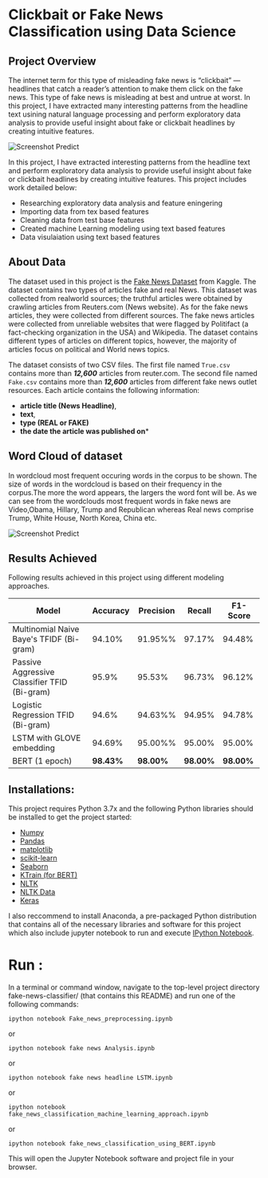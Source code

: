 # Clickbait or Fake News Classification using Data Science 

## Project Overview

The internet term for this type of misleading fake news is “clickbait” — headlines that catch a reader’s attention to make them click on the fake news. This type of fake news is misleading at best and untrue at worst. In this project, I have extracted many interesting patterns from the headline text usining natural language processing and perform exploratory data analysis to provide useful insight about fake or clickbait headlines by creating intuitive features.

![Screenshot Predict](https://media.giphy.com/media/TJqk5c5XkLumgp0QH3/giphy.gif)

In this project, I have extracted interesting patterns from the headline text and perform exploratory data analysis to provide useful insight about fake or clickbait headlines by creating intuitive features. This project includes work detailed below:

- Researching exploratory data analysis and feature eningering
- Importing data from tex based features
- Cleaning data from test base features 
- Created machine Learning modeling using text based features
- Data visulaiation using text based features

## About Data

The dataset used in this project is the [Fake News Dataset](https://www.kaggle.com/clmentbisaillon/fake-and-real-news-dataset) from Kaggle. The dataset contains two types of articles fake and real News. This dataset was collected from realworld sources; the truthful articles were obtained by crawling articles from Reuters.com (News website). As for the fake news articles, they were collected from different sources. The fake news articles were collected from unreliable websites that were flagged by Politifact (a fact-checking organization in the USA) and Wikipedia. The dataset contains different types of articles on different topics, however, the majority of articles focus on political and World news topics.

The dataset consists of two CSV files. The first file named ```True.csv``` contains more than ***12,600*** articles from reuter.com. The second file named ```Fake.csv``` contains more than ***12,600*** articles from different fake news outlet resources. Each article contains the following information: 

- **article title (News Headline)**, 
- **text**,
- **type (REAL or FAKE)**
- **the date the article was published on***

## Word Cloud of dataset

In wordcloud most frequent occuring words in the corpus to be shown. The size of words in the wordcloud is based on their frequency in the corpus.The more the word appears, the largers the word font will be. As we can see from the wordclouds most frequent words in fake news are Video,Obama, Hillary, Trump and Republican whereas Real news comprise Trump, White House, North Korea, China etc.

![Screenshot Predict](https://i.ibb.co/NpMZzcq/wc.png)


## Results Achieved
Following results achieved in this project using different modeling approaches.


| Model  | Accuracy | Precision | Recall | F1- Score |
| ------------- | ------------- | ------------- | ------------- | ------------- |
| Multinomial Naive Baye's TFIDF (Bi-gram) | 94.10% | 91.95%% | 97.17% | 94.48% |
| Passive Aggressive Classifier TFID (Bi-gram) | 95.9%  | 95.53% | 96.73% | 96.12% |
| Logistic Regression TFID (Bi-gram) | 94.6%  | 94.63%% | 94.95% | 94.78% | 
| LSTM with GLOVE embedding | 94.69%  | 95.00%% | 95.00% | 95.00% |
| BERT (1 epoch) | **98.43%**  | **98.00%** | **98.00%** | **98.00%** |



## Installations:

This project requires Python 3.7x and the following Python libraries should be installed to get the project started:
- [Numpy](http://www.numpy.org/)
- [Pandas](http://pandas.pydata.org/)
- [matplotlib](https://matplotlib.org/)
- [scikit-learn](https://scikit-learn.org/stable/)
- [Seaborn](https://seaborn.pydata.org/)
- [KTrain (for BERT)](https://pypi.org/project/ktrain/)
- [NLTK](https://www.nltk.org/install.html)
- [NLTK Data](https://www.nltk.org/data.html)
- [Keras](https://keras.io/)

I also reccommend to install Anaconda, a pre-packaged Python distribution that contains all of the necessary libraries and software for this project which also include jupyter notebook to run and execute [IPython Notebook](http://ipython.org/notebook.html).

# Run :
In a terminal or command window, navigate to the top-level project directory fake-news-classifier/ (that contains this README) and run one of the following commands:

```ipython notebook Fake_news_preprocessing.ipynb```

or

```ipython notebook fake news Analysis.ipynb```

or

```ipython notebook fake news headline LSTM.ipynb```

or

```ipython notebook fake_news_classification_machine_learning_approach.ipynb```

or

```ipython notebook fake_news_classification_using_BERT.ipynb```

This will open the Jupyter Notebook software and project file in your browser.
